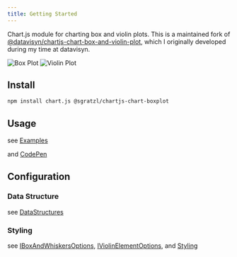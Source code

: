 ```yaml
---
title: Getting Started
---
```


Chart.js module for charting box and violin plots. This is a maintained fork of [@datavisyn/chartjs-chart-box-and-violin-plot](https://github.com/datavisyn/chartjs-chart-box-and-violin-plot), which I originally developed during my time at datavisyn.

![Box Plot](https://user-images.githubusercontent.com/4129778/42724341-9a6ec554-8770-11e8-99b5-626e34dafdb3.png)
![Violin Plot](https://user-images.githubusercontent.com/4129778/42724342-9a8dbb58-8770-11e8-9a30-3e69d07d3b79.png)

## Install

```sh
npm install chart.js @sgratzl/chartjs-chart-boxplot
```

## Usage

see [Examples](./examples/)

and [CodePen](https://codepen.io/sgratzl/pen/QxoLoY)

## Configuration

### Data Structure

see [DataStructures](./examples/datastructures)

### Styling

see [IBoxAndWhiskersOptions](/api/interfaces/interface.IBoxAndWhiskersOptions.md), [IViolinElementOptions](/api/type-aliases/type-alias.IViolinElementOptions.md), and [Styling](./examples/styling)
